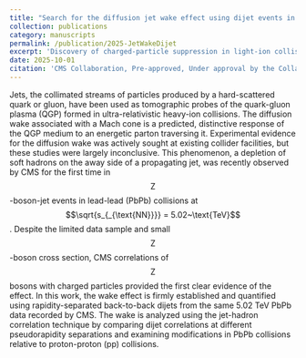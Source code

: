```yaml
---
title: "Search for the diffusion jet wake effect using dijet events in PbPb collisions at $$\\sqrt{s_{_{\\text{NN}}}} = 5.02~\\text{TeV}$$"
collection: publications
category: manuscripts
permalink: /publication/2025-JetWakeDijet
excerpt: 'Discovery of charged-particle suppression in light-ion collisions.'
date: 2025-10-01
citation: 'CMS Collaboration, Pre-approved, Under approval by the Collaboration.'
---
```

Jets, the collimated streams of particles produced by a hard-scattered quark or gluon, have been used as tomographic probes of the quark-gluon plasma (QGP) formed in ultra-relativistic heavy-ion collisions. The diffusion wake associated with a Mach cone is a predicted, distinctive response of the QGP medium to an energetic parton traversing it. Experimental evidence for the diffusion wake was actively sought at existing collider facilities, but these studies were largely inconclusive. This phenomenon, a depletion of soft hadrons on the away side of a propagating jet, was recently observed by CMS for the first time in $$\text{Z}$$-boson-jet events in lead-lead (PbPb) collisions at $$\sqrt{s_{_{\text{NN}}}} = 5.02~\text{TeV}$$. Despite the limited data sample and small $$\text{Z}$$-boson cross section, CMS correlations of $$\text{Z}$$ bosons with charged particles provided the first clear evidence of the effect. In this work, the wake effect is firmly established and quantified using rapidity-separated back-to-back dijets from the same 5.02 TeV PbPb data recorded by CMS. The wake is analyzed using the jet-hadron correlation technique by comparing dijet correlations at different pseudorapidity separations and examining modifications in PbPb collisions relative to proton-proton (pp) collisions.